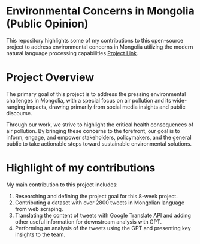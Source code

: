 # Environmental Concerns in Mongolia (Public Opinion)

This repository highlights some of my contributions to this open-source project to address environmental concerns in Mongolia utilizing the modern natural language processing capabilities [Project Link](https://www.omdena.com/projects/leveraging-natural-language-processing-for-mongolia-landscape).

# Project Overview

The primary goal of this project is to address the pressing environmental challenges in Mongolia, with a special focus on air pollution and its wide-ranging impacts, drawing primarily from social media insights and public discourse.

Through our work, we strive to highlight the critical health consequences of air pollution. By bringing these concerns to the forefront, our goal is to inform, engage, and empower stakeholders, policymakers, and the general public to take actionable steps toward sustainable environmental solutions.

# Highlight of my contributions

My main contribution to this project includes:
1. Researching and defining the project goal for this 8-week project.
2. Contributing a dataset with over 2800 tweets in Mongolian language from web scraping.
3. Translating the content of tweets with Google Translate API and adding other useful information for downstream analysis with GPT.
4. Performing an analysis of the tweets using the GPT and presenting key insights to the team. 
